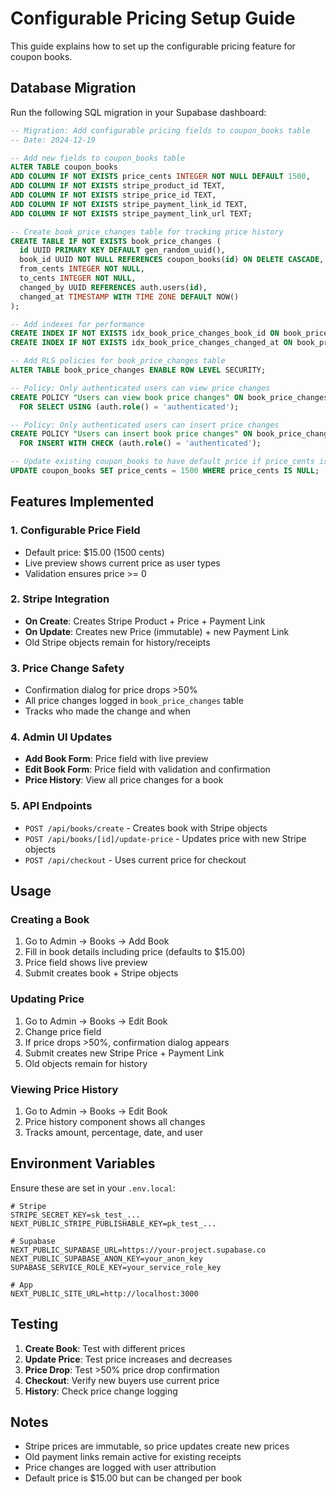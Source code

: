 # Configurable Pricing Setup Guide

This guide explains how to set up the configurable pricing feature for coupon books.

## Database Migration

Run the following SQL migration in your Supabase dashboard:

```sql
-- Migration: Add configurable pricing fields to coupon_books table
-- Date: 2024-12-19

-- Add new fields to coupon_books table
ALTER TABLE coupon_books 
ADD COLUMN IF NOT EXISTS price_cents INTEGER NOT NULL DEFAULT 1500,
ADD COLUMN IF NOT EXISTS stripe_product_id TEXT,
ADD COLUMN IF NOT EXISTS stripe_price_id TEXT,
ADD COLUMN IF NOT EXISTS stripe_payment_link_id TEXT,
ADD COLUMN IF NOT EXISTS stripe_payment_link_url TEXT;

-- Create book_price_changes table for tracking price history
CREATE TABLE IF NOT EXISTS book_price_changes (
  id UUID PRIMARY KEY DEFAULT gen_random_uuid(),
  book_id UUID NOT NULL REFERENCES coupon_books(id) ON DELETE CASCADE,
  from_cents INTEGER NOT NULL,
  to_cents INTEGER NOT NULL,
  changed_by UUID REFERENCES auth.users(id),
  changed_at TIMESTAMP WITH TIME ZONE DEFAULT NOW()
);

-- Add indexes for performance
CREATE INDEX IF NOT EXISTS idx_book_price_changes_book_id ON book_price_changes(book_id);
CREATE INDEX IF NOT EXISTS idx_book_price_changes_changed_at ON book_price_changes(changed_at);

-- Add RLS policies for book_price_changes table
ALTER TABLE book_price_changes ENABLE ROW LEVEL SECURITY;

-- Policy: Only authenticated users can view price changes
CREATE POLICY "Users can view book price changes" ON book_price_changes
  FOR SELECT USING (auth.role() = 'authenticated');

-- Policy: Only authenticated users can insert price changes
CREATE POLICY "Users can insert book price changes" ON book_price_changes
  FOR INSERT WITH CHECK (auth.role() = 'authenticated');

-- Update existing coupon_books to have default price if price_cents is null
UPDATE coupon_books SET price_cents = 1500 WHERE price_cents IS NULL;
```

## Features Implemented

### 1. Configurable Price Field
- Default price: $15.00 (1500 cents)
- Live preview shows current price as user types
- Validation ensures price >= 0

### 2. Stripe Integration
- **On Create**: Creates Stripe Product + Price + Payment Link
- **On Update**: Creates new Price (immutable) + new Payment Link
- Old Stripe objects remain for history/receipts

### 3. Price Change Safety
- Confirmation dialog for price drops >50%
- All price changes logged in `book_price_changes` table
- Tracks who made the change and when

### 4. Admin UI Updates
- **Add Book Form**: Price field with live preview
- **Edit Book Form**: Price field with validation and confirmation
- **Price History**: View all price changes for a book

### 5. API Endpoints
- `POST /api/books/create` - Creates book with Stripe objects
- `POST /api/books/[id]/update-price` - Updates price with new Stripe objects
- `POST /api/checkout` - Uses current price for checkout

## Usage

### Creating a Book
1. Go to Admin → Books → Add Book
2. Fill in book details including price (defaults to $15.00)
3. Price field shows live preview
4. Submit creates book + Stripe objects

### Updating Price
1. Go to Admin → Books → Edit Book
2. Change price field
3. If price drops >50%, confirmation dialog appears
4. Submit creates new Stripe Price + Payment Link
5. Old objects remain for history

### Viewing Price History
1. Go to Admin → Books → Edit Book
2. Price history component shows all changes
3. Tracks amount, percentage, date, and user

## Environment Variables

Ensure these are set in your `.env.local`:

```env
# Stripe
STRIPE_SECRET_KEY=sk_test_...
NEXT_PUBLIC_STRIPE_PUBLISHABLE_KEY=pk_test_...

# Supabase
NEXT_PUBLIC_SUPABASE_URL=https://your-project.supabase.co
NEXT_PUBLIC_SUPABASE_ANON_KEY=your_anon_key
SUPABASE_SERVICE_ROLE_KEY=your_service_role_key

# App
NEXT_PUBLIC_SITE_URL=http://localhost:3000
```

## Testing

1. **Create Book**: Test with different prices
2. **Update Price**: Test price increases and decreases
3. **Price Drop**: Test >50% price drop confirmation
4. **Checkout**: Verify new buyers use current price
5. **History**: Check price change logging

## Notes

- Stripe prices are immutable, so price updates create new prices
- Old payment links remain active for existing receipts
- Price changes are logged with user attribution
- Default price is $15.00 but can be changed per book
